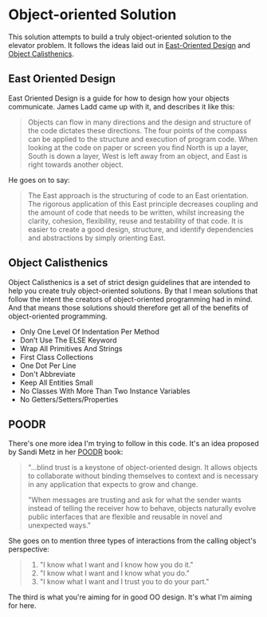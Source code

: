 # Object-oriented Solution

This solution attempts to build a truly object-oriented solution to the elevator problem.
It follows the ideas laid out in [East-Oriented Design][east]
and [Object Calisthenics][cali].

## East Oriented Design

East Oriented Design is a guide
for how to design how your objects communicate.
James Ladd came up with it,
and describes it like this:

> Objects can flow in many directions
> and the design and structure of the code dictates these directions.
> The four points of the compass can be applied to the structure
> and execution
> of program code.
> When looking at the code on paper
> or screen
> you find North is up a layer,
> South is down a layer,
> West is left away from an object,
> and East is right towards another object.

He goes on to say:

> The East approach is the structuring of code to an East orientation.
> The rigorous application of this East principle decreases coupling
> and the amount of code that needs to be written,
> whilst increasing the clarity,
> cohesion,
> flexibility,
> reuse and testability of that code.
> It is easier to create a good design,
> structure,
> and identify dependencies and abstractions
> by simply orienting East.

## Object Calisthenics

Object Calisthenics is a set of strict design guidelines
that are intended to help you create truly object-oriented solutions.
By that I mean solutions that follow the intent the creators of object-oriented programming had in mind.
And that means those solutions should therefore get all of the benefits of object-oriented programming.

* Only One Level Of Indentation Per Method
* Don’t Use The ELSE Keyword
* Wrap All Primitives And Strings
* First Class Collections
* One Dot Per Line
* Don't Abbreviate
* Keep All Entities Small
* No Classes With More Than Two Instance Variables
* No Getters/Setters/Properties

## POODR

There's one more idea I'm trying to follow in this code.
It's an idea proposed by Sandi Metz
in her [POODR][metz] book:

> "...blind trust is a keystone of object-oriented design.
> It allows objects to collaborate
> without binding themselves to context
> and is necessary in any application that expects to grow and change.
>
> "When messages are trusting
> and ask for what the sender wants
> instead of telling the receiver how to behave,
> objects naturally evolve public interfaces that are flexible and reusable
> in novel and unexpected ways."

She goes on to mention three types of interactions
from the calling object's perspective:

> 1. "I know what I want and I know how you do it."
> 2. "I know what I want and I know what you do."
> 3. "I know what I want and I trust you to do your part."

The third is what you're aiming for
in good OO design.
It's what I'm aiming for here.

<!-- References -->
[cali]: http://jamesladdcode.com/2017/02/03/object-calisthenics/
[east]: http://jamesladdcode.com/2007/02/02/draft-design-compass-east/
[metz]: http://www.poodr.com/
